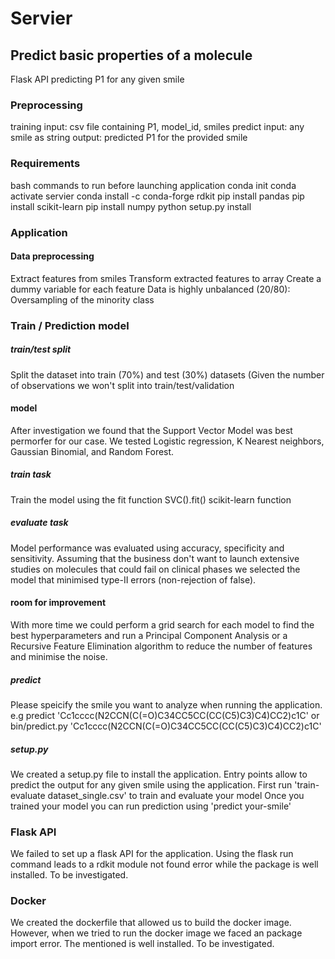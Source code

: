 # Servier

## Predict basic properties of a molecule

Flask API predicting P1 for any given smile

### Preprocessing
training input: csv file containing P1, model_id, smiles
predict input: any smile as string
output: predicted P1 for the provided smile

### Requirements
bash commands to run before launching application
conda init
conda activate servier
conda install -c conda-forge rdkit
pip install pandas
pip install scikit-learn
pip install numpy
python setup.py install

### Application
#### Data preprocessing
Extract features from smiles
Transform extracted features to array
Create a dummy variable for each feature
Data is highly unbalanced (20/80): Oversampling of the minority class

### Train / Prediction model
##### train/test split
Split the dataset into train (70%) and test (30%) datasets (Given the number of observations we won't split into train/test/validation

#### model
After investigation we found that the Support Vector Model was best permorfer for our case.
We tested Logistic regression, K Nearest neighbors, Gaussian Binomial, and Random Forest.

##### train task
Train the model using the fit function SVC().fit() scikit-learn function

##### evaluate task
Model performance was evaluated using accuracy, specificity and sensitivity.
Assuming that the business don't want to launch extensive studies on molecules that could fail on clinical phases we selected the model that minimised type-II errors (non-rejection of false).

#### room for improvement
With more time we could perform a grid search for each model to find the best hyperparameters and run a Principal Component Analysis or a Recursive Feature Elimination algorithm to reduce the number of features and minimise the noise.

##### predict
Please speicify the smile you want to analyze when running the application.
e.g predict 'Cc1cccc(N2CCN(C(=O)C34CC5CC(CC(C5)C3)C4)CC2)c1C'
or bin/predict.py 'Cc1cccc(N2CCN(C(=O)C34CC5CC(CC(C5)C3)C4)CC2)c1C'


##### setup.py
We created a setup.py file to install the application.
Entry points allow to predict the output for any given smile using the application.
First run 'train-evaluate dataset_single.csv' to train and evaluate your model
Once you trained your model you can run prediction using 'predict your-smile'


### Flask API
We failed to set up a flask API for the application.
Using the flask run command leads to a rdkit module not found error while the package is well installed.
To be investigated.

### Docker
We created the dockerfile that allowed us to build the docker image.
However, when we tried to run the docker image we faced an package import error.
The mentioned is well installed.
To be investigated.





